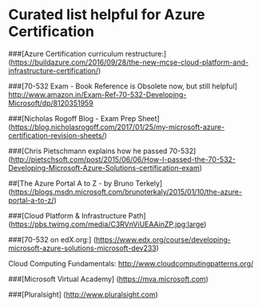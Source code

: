 # Curated list helpful for Azure Certification



###[Azure Certification curriculum restructure:]
(https://buildazure.com/2016/09/28/the-new-mcse-cloud-platform-and-infrastructure-certification/)

###[70-532 Exam  - Book Reference is Obsolete now, but still helpful]
http://www.amazon.in/Exam-Ref-70-532-Developing-Microsoft/dp/8120351959

###[Nicholas Rogoff Blog - Exam Prep Sheet]
(https://blog.nicholasrogoff.com/2017/01/25/my-microsoft-azure-certification-revision-sheets/)

###[Chris Pietschmann explains how he passed 70-532]
(http://pietschsoft.com/post/2015/06/06/How-I-passed-the-70-532-Developing-Microsoft-Azure-Solutions-certification-exam)

##[The Azure Portal A to Z - by Bruno Terkely]
(https://blogs.msdn.microsoft.com/brunoterkaly/2015/01/10/the-azure-portal-a-to-z/)



###[Cloud Platform & Infrastructure Path]
(https://pbs.twimg.com/media/C3RVnViUEAAinZP.jpg:large)

###[70-532 on edX.org:]
(https://www.edx.org/course/developing-microsoft-azure-solutions-microsoft-dev233)

Cloud Computing Fundamentals:
http://www.cloudcomputingpatterns.org/

###[Microsoft Virtual Academy]
(https://mva.microsoft.com)

###[Pluralsight]
(http://www.pluralsight.com)

